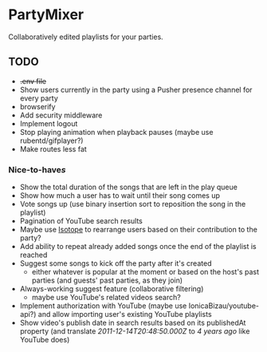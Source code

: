 # PartyMixer
Collaboratively edited playlists for your parties.

## TODO

* ~~.env file~~
* Show users currently in the party using a Pusher presence channel for every party
* browserify
* Add security middleware
* Implement logout
* Stop playing animation when playback pauses (maybe use rubentd/gifplayer?)
* Make routes less fat

### Nice-to-have*s*

* Show the total duration of the songs that are left in the play queue
* Show how much a user has to wait until their song comes up
* Vote songs up (use binary insertion sort to reposition the song in the playlist)
* Pagination of YouTube search results
* Maybe use [Isotope](http://isotope.metafizzy.co/) to rearrange users based on their contribution to the party? 
* Add ability to repeat already added songs once the end of the playlist is reached
* Suggest some songs to kick off the party after it's created
  * either whatever is popular at the moment or based on the host's past parties (and guests' past parties, as they join)
* Always-working suggest feature (collaborative filtering)
  * maybe use YouTube's related videos search?
* Implement authorization with YouTube (maybe use IonicaBizau/youtube-api?) and allow importing user's existing YouTube playlists 
* Show video's publish date in search results based on its publishedAt property (and translate *2011-12-14T20:48:50.000Z* to *4 years ago* like YouTube does) 
